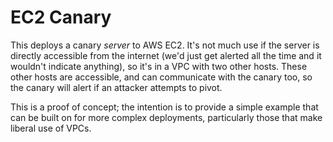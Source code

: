# EC2 Canary

This deploys a canary _server_ to AWS EC2.
It's not much use if the server is directly accessible from the internet (we'd just get alerted all the time and it wouldn't indicate anything), so it's in a VPC with two other hosts.
These other hosts are accessible, and can communicate with the canary too, so the canary will alert if an attacker attempts to pivot.

This is a proof of concept; the intention is to provide a simple example that can be built on for more complex deployments, particularly those that make liberal use of VPCs.

